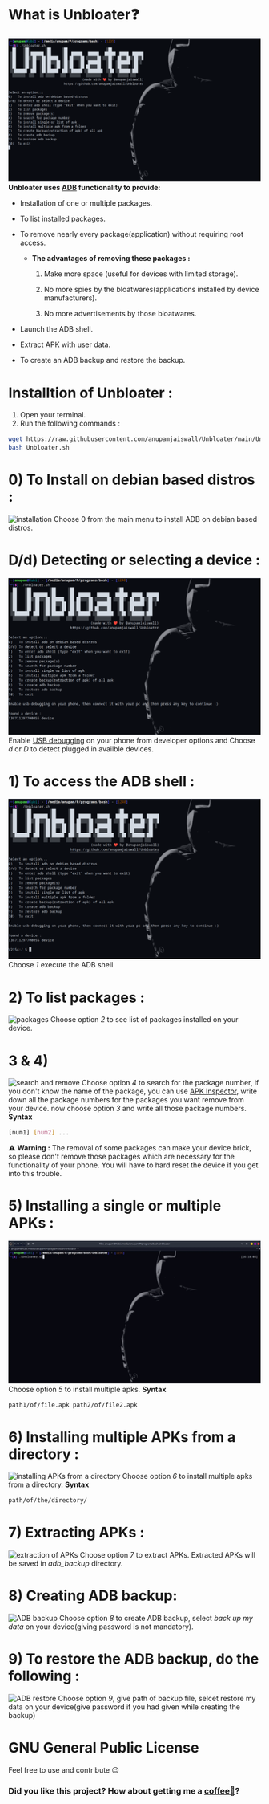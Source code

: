 # What is Unbloater❓
![Main menu](https://github.com/anupamjaiswall/Unbloater/blob/main/media/main_menu.png?raw=true)
**Unbloater uses [ADB](https://developer.android.com/studio/command-line/adb) functionality to provide:**
* Installation of one or multiple packages.
* To list installed packages.
* To remove nearly every package(application) without requiring root access.
    * **The advantages of removing these packages :**

        1.  Make more space (useful for devices with limited storage).

        2.  No more spies by the bloatwares(applications installed by device manufacturers).

        3.  No more advertisements by those bloatwares.

* Launch the ADB shell.
* Extract APK with user data.
* To create an ADB backup and restore the backup.

# Installtion of Unbloater :
1. Open your terminal.
2. Run the following commands :
```bash
wget https://raw.githubusercontent.com/anupamjaiswall/Unbloater/main/Unbloater.sh
bash Unbloater.sh
```

# 0) To Install on debian based distros :
![installation](https://github.com/anupamjaiswall/Unbloater/blob/main/media/0.gif?raw=true)
Choose 0 from the main menu to install ADB on debian based distros.

# D/d) Detecting or selecting a device :
![detection](https://github.com/anupamjaiswall/Unbloater/blob/main/media/2detection.png?raw=true)
Enable [USB debugging](https://www.embarcadero.com/starthere/xe5/mobdevsetup/android/en/enabling_usb_debugging_on_an_android_device.html) on your phone from developer options and Choose *d* or *D* to detect plugged in availble devices.

# 1) To access the ADB shell :
![ADB shell](https://github.com/anupamjaiswall/Unbloater/blob/main/media/1adb_shell.png?raw=true)
Choose *1* execute the ADB shell

# 2) To list packages :
![packages](https://github.com/anupamjaiswall/Unbloater/blob/main/media/2.gif?raw=true)
Choose option *2* to see list of packages installed on your device.

# 3 & 4)
![search and remove](https://github.com/anupamjaiswall/Unbloater/blob/main/media/3-and-4.gif?raw=true)
Choose option *4* to search for the package number, if you don't know the name of the package, you can use [APK Inspector](https://play.google.com/store/apps/details?id=net.jevinstudios.apkinspector&hl=en_IN&gl=US), write down all the package numbers for the packages you want remove from your device.
now choose option *3* and write all those package numbers.
**Syntax**
```bash
[num1] [num2] ...
```
**⚠️  Warning :**
The removal of some packages can make your device brick, so please don't remove those packages which are necessary for the functionality of your phone. You will have to hard reset the device if you get into this trouble.

# 5) Installing a single or multiple APKs :
![install list of APKs](https://github.com/anupamjaiswall/Unbloater/blob/main/media/5.gif?raw=true)
Choose option *5* to install multiple apks.
**Syntax**
```bash
path1/of/file.apk path2/of/file2.apk
```

# 6) Installing multiple APKs from a directory :
![installing APKs from a directory](https://github.com/anupamjaiswall/Unbloater/blob/main/media/6.gif?raw=true)
Choose option *6* to install multiple apks from a directory.
**Syntax**
```bash
path/of/the/directory/
```

# 7) Extracting APKs :
![extraction of APKs](https://github.com/anupamjaiswall/Unbloater/blob/main/media/7.gif?raw=true)
Choose option *7* to extract APKs. Extracted APKs will be saved in *adb_backup* directory.

# 8) Creating ADB backup:
![ADB backup](https://github.com/anupamjaiswall/Unbloater/blob/main/media/8.gif?raw=true)
Choose option *8* to create ADB backup, select *back up my data* on your device(giving password is not mandatory).

# 9) To restore the ADB backup, do the following :
![ADB restore](https://github.com/anupamjaiswall/Unbloater/blob/main/media/9.gif?raw=true)
Choose option *9*, give path of backup file, selcet restore my data on your device(give password if you had given while creating the backup)

# GNU General Public License
Feel free to use and contribute 😉

### Did you like this project? How about getting me a [coffee🍵](https://www.buymeacoffee.com/anupamjaiswall)?
